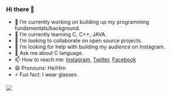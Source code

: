 ### Hi there 👋

- 🔭 I’m currently working on building up my programming fundamentals/background.
- 🌱 I’m currently learning C, C++, JAVA.
- 👯 I’m looking to collaborate on open source projects.
- 🤔 I’m looking for help with building my audience on Instagram.
- 💬 Ask me about C language.
- 📫 How to reach me: [Instagram](https://www.instagram.com/parth_08092002/), [Twitter](https://twitter.com/shete_parth), [Facebook](https://www.facebook.com/parth.shete.712/)
- 😄 Pronouns: He/Him
- ⚡ Fun fact: I wear glasses.

![](https://github-readme-stats.vercel.app/api?username=Parth-Shete&show_icons=true&theme=vision-friendly-dark)
